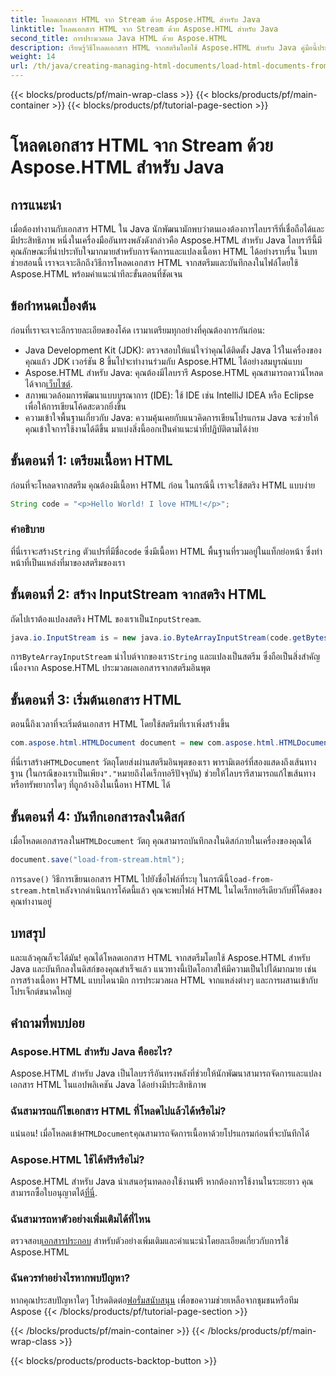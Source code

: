 ```yaml
---
title: โหลดเอกสาร HTML จาก Stream ด้วย Aspose.HTML สำหรับ Java
linktitle: โหลดเอกสาร HTML จาก Stream ด้วย Aspose.HTML สำหรับ Java
second_title: การประมวลผล Java HTML ด้วย Aspose.HTML
description: เรียนรู้วิธีโหลดเอกสาร HTML จากสตรีมโดยใช้ Aspose.HTML สำหรับ Java คู่มือนี้ประกอบด้วยบทช่วยสอนทีละขั้นตอนสำหรับการจัดการ HTML ได้อย่างราบรื่น
weight: 14
url: /th/java/creating-managing-html-documents/load-html-documents-from-stream/
---
```


{{< blocks/products/pf/main-wrap-class >}}
{{< blocks/products/pf/main-container >}}
{{< blocks/products/pf/tutorial-page-section >}}

# โหลดเอกสาร HTML จาก Stream ด้วย Aspose.HTML สำหรับ Java

## การแนะนำ
เมื่อต้องทำงานกับเอกสาร HTML ใน Java นักพัฒนามักพบว่าตนเองต้องการไลบรารีที่เชื่อถือได้และมีประสิทธิภาพ หนึ่งในเครื่องมืออันทรงพลังดังกล่าวคือ Aspose.HTML สำหรับ Java ไลบรารีนี้มีคุณลักษณะที่น่าประทับใจมากมายสำหรับการจัดการและแปลงเนื้อหา HTML ได้อย่างราบรื่น ในบทช่วยสอนนี้ เราจะเจาะลึกถึงวิธีการโหลดเอกสาร HTML จากสตรีมและบันทึกลงในไฟล์โดยใช้ Aspose.HTML พร้อมคำแนะนำทีละขั้นตอนที่ชัดเจน
## ข้อกำหนดเบื้องต้น
ก่อนที่เราจะเจาะลึกรายละเอียดของโค้ด เรามาเตรียมทุกอย่างที่คุณต้องการกันก่อน:
- Java Development Kit (JDK): ตรวจสอบให้แน่ใจว่าคุณได้ติดตั้ง Java ไว้ในเครื่องของคุณแล้ว JDK เวอร์ชัน 8 ขึ้นไปจะทำงานร่วมกับ Aspose.HTML ได้อย่างสมบูรณ์แบบ
-  Aspose.HTML สำหรับ Java: คุณต้องมีไลบรารี Aspose.HTML คุณสามารถดาวน์โหลดได้จาก[เว็บไซต์](https://releases.aspose.com/html/java/).
- สภาพแวดล้อมการพัฒนาแบบบูรณาการ (IDE): ใช้ IDE เช่น IntelliJ IDEA หรือ Eclipse เพื่อให้การเขียนโค้ดสะดวกยิ่งขึ้น 
- ความเข้าใจพื้นฐานเกี่ยวกับ Java: ความคุ้นเคยกับแนวคิดการเขียนโปรแกรม Java จะช่วยให้คุณเข้าใจการใช้งานได้ดีขึ้น
มาแบ่งสิ่งนี้ออกเป็นคำแนะนำที่ปฏิบัติตามได้ง่าย
## ขั้นตอนที่ 1: เตรียมเนื้อหา HTML
ก่อนที่จะโหลดจากสตรีม คุณต้องมีเนื้อหา HTML ก่อน ในกรณีนี้ เราจะใช้สตริง HTML แบบง่าย
```java
String code = "<p>Hello World! I love HTML!</p>";
```
### คำอธิบาย
 ที่นี่เราจะสร้าง`String` ตัวแปรที่มีชื่อ`code` ซึ่งมีเนื้อหา HTML พื้นฐานที่รวมอยู่ในแท็กย่อหน้า ซึ่งทำหน้าที่เป็นแหล่งที่มาของสตรีมของเรา
## ขั้นตอนที่ 2: สร้าง InputStream จากสตริง HTML
 ถัดไปเราต้องแปลงสตริง HTML ของเราเป็น`InputStream`.
```java
java.io.InputStream is = new java.io.ByteArrayInputStream(code.getBytes());
```

 การ`ByteArrayInputStream` นำไบต์จากของเรา`String` และแปลงเป็นสตรีม ซึ่งถือเป็นสิ่งสำคัญ เนื่องจาก Aspose.HTML ประมวลผลเอกสารจากสตรีมอินพุต
## ขั้นตอนที่ 3: เริ่มต้นเอกสาร HTML
ตอนนี้ถึงเวลาที่จะเริ่มต้นเอกสาร HTML โดยใช้สตรีมที่เราเพิ่งสร้างขึ้น
```java
com.aspose.html.HTMLDocument document = new com.aspose.html.HTMLDocument(is, ".");
```

 ที่นี่เราสร้าง`HTMLDocument` วัตถุโดยส่งผ่านสตรีมอินพุตของเรา พารามิเตอร์ที่สองแสดงถึงเส้นทางฐาน (ในกรณีของเราเป็นเพียง`"."`หมายถึงไดเร็กทอรีปัจจุบัน) ช่วยให้ไลบรารีสามารถแก้ไขเส้นทางหรือทรัพยากรใดๆ ที่ถูกอ้างอิงในเนื้อหา HTML ได้
## ขั้นตอนที่ 4: บันทึกเอกสารลงในดิสก์
 เมื่อโหลดเอกสารลงใน`HTMLDocument` วัตถุ คุณสามารถบันทึกลงในดิสก์ภายในเครื่องของคุณได้
```java
document.save("load-from-stream.html");
```

 การ`save()` วิธีการเขียนเอกสาร HTML ไปยังชื่อไฟล์ที่ระบุ ในกรณีนี้`load-from-stream.html`หลังจากดำเนินการโค้ดนี้แล้ว คุณจะพบไฟล์ HTML ในไดเร็กทอรีเดียวกับที่โค้ดของคุณทำงานอยู่
## บทสรุป
และแล้วคุณก็จะได้มัน! คุณได้โหลดเอกสาร HTML จากสตรีมโดยใช้ Aspose.HTML สำหรับ Java และบันทึกลงในดิสก์ของคุณสำเร็จแล้ว แนวทางนี้เปิดโอกาสให้มีความเป็นไปได้มากมาย เช่น การสร้างเนื้อหา HTML แบบไดนามิก การประมวลผล HTML จากแหล่งต่างๆ และการผสานเข้ากับโปรเจ็กต์ขนาดใหญ่

## คำถามที่พบบ่อย
### Aspose.HTML สำหรับ Java คืออะไร?
Aspose.HTML สำหรับ Java เป็นไลบรารีอันทรงพลังที่ช่วยให้นักพัฒนาสามารถจัดการและแปลงเอกสาร HTML ในแอปพลิเคชัน Java ได้อย่างมีประสิทธิภาพ
### ฉันสามารถแก้ไขเอกสาร HTML ที่โหลดไปแล้วได้หรือไม่?
 แน่นอน! เมื่อโหลดเข้า`HTMLDocument`คุณสามารถจัดการเนื้อหาด้วยโปรแกรมก่อนที่จะบันทึกได้
### Aspose.HTML ใช้ได้ฟรีหรือไม่?
 Aspose.HTML สำหรับ Java นำเสนอรุ่นทดลองใช้งานฟรี หากต้องการใช้งานในระยะยาว คุณสามารถซื้อใบอนุญาตได้[ที่นี่](https://purchase.aspose.com/buy).
### ฉันสามารถหาตัวอย่างเพิ่มเติมได้ที่ไหน
 ตรวจสอบ[เอกสารประกอบ](https://reference.aspose.com/html/java/) สำหรับตัวอย่างเพิ่มเติมและคำแนะนำโดยละเอียดเกี่ยวกับการใช้ Aspose.HTML
### ฉันควรทำอย่างไรหากพบปัญหา?
 หากคุณประสบปัญหาใดๆ โปรดติดต่อ[ฟอรั่มสนับสนุน](https://forum.aspose.com/c/html/29) เพื่อขอความช่วยเหลือจากชุมชนหรือทีม Aspose
{{< /blocks/products/pf/tutorial-page-section >}}

{{< /blocks/products/pf/main-container >}}
{{< /blocks/products/pf/main-wrap-class >}}

{{< blocks/products/products-backtop-button >}}
